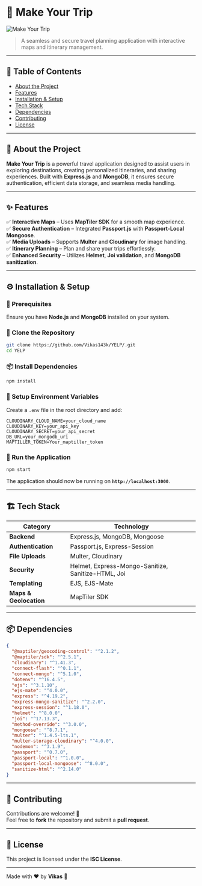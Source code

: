 # 🚀 Make Your Trip

![Make Your Trip](https://via.placeholder.com/1000x300?text=Make+Your+Trip+Banner)

> A seamless and secure travel planning application with interactive maps and itinerary management.

---

## 📌 Table of Contents
- [About the Project](#-about-the-project)
- [Features](#-features)
- [Installation & Setup](#-installation--setup)
- [Tech Stack](#-tech-stack)
- [Dependencies](#-dependencies)
- [Contributing](#-contributing)
- [License](#-license)

---

## 📝 About the Project
**Make Your Trip** is a powerful travel application designed to assist users in exploring destinations, creating personalized itineraries, and sharing experiences. Built with **Express.js** and **MongoDB**, it ensures secure authentication, efficient data storage, and seamless media handling.

---

## ✨ Features
✅ **Interactive Maps** – Uses **MapTiler SDK** for a smooth map experience.  
✅ **Secure Authentication** – Integrated **Passport.js** with **Passport-Local Mongoose**.  
✅ **Media Uploads** – Supports **Multer** and **Cloudinary** for image handling.  
✅ **Itinerary Planning** – Plan and share your trips effortlessly.  
✅ **Enhanced Security** – Utilizes **Helmet**, **Joi validation**, and **MongoDB sanitization**.  

---

## ⚙️ Installation & Setup

### 📌 Prerequisites
Ensure you have **Node.js** and **MongoDB** installed on your system.

### 📂 Clone the Repository
```sh
git clone https://github.com/Vikas143k/YELP/.git
cd YELP
```

### 📦 Install Dependencies
```sh
npm install
```

### 🔑 Setup Environment Variables
Create a `.env` file in the root directory and add:
```env
CLOUDINARY_CLOUD_NAME=your_cloud_name
CLOUDINARY_KEY=your_api_key
CLOUDINARY_SECRET=your_api_secret
DB_URL=your_mongodb_uri
MAPTILLER_TOKEN=Your_maptiller_token
```

### 🚀 Run the Application
```sh
npm start
```
The application should now be running on **`http://localhost:3000`**.

---

## 🏗 Tech Stack
| Category          | Technology |
|------------------|------------|
| **Backend**      | Express.js, MongoDB, Mongoose |
| **Authentication** | Passport.js, Express-Session |
| **File Uploads** | Multer, Cloudinary |
| **Security** | Helmet, Express-Mongo-Sanitize, Sanitize-HTML, Joi |
| **Templating** | EJS, EJS-Mate |
| **Maps & Geolocation** | MapTiler SDK |

---

## 📦 Dependencies
```json
{
  "@maptiler/geocoding-control": "^2.1.2",
  "@maptiler/sdk": "^2.5.1",
  "cloudinary": "^1.41.3",
  "connect-flash": "^0.1.1",
  "connect-mongo": "^5.1.0",
  "dotenv": "^16.4.5",
  "ejs": "^3.1.10",
  "ejs-mate": "^4.0.0",
  "express": "^4.19.2",
  "express-mongo-sanitize": "^2.2.0",
  "express-session": "^1.18.0",
  "helmet": "^8.0.0",
  "joi": "^17.13.3",
  "method-override": "^3.0.0",
  "mongoose": "^8.7.1",
  "multer": "^1.4.5-lts.1",
  "multer-storage-cloudinary": "^4.0.0",
  "nodemon": "^3.1.9",
  "passport": "^0.7.0",
  "passport-local": "^1.0.0",
  "passport-local-mongoose": "^8.0.0",
  "sanitize-html": "^2.14.0"
}
```

---

## 🤝 Contributing
Contributions are welcome! 🚀  
Feel free to **fork** the repository and submit a **pull request**.

---

## 📜 License
This project is licensed under the **ISC License**.

---

Made with ❤️ by **Vikas** 🚀

